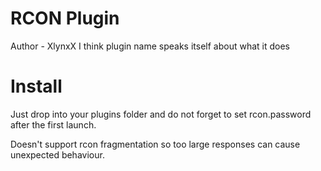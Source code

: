 # RCON Plugin
Author - XlynxX
I think plugin name speaks itself about what it does

# Install
Just drop into your plugins folder and do not forget to set rcon.password after the first launch.

Doesn't support rcon fragmentation so too large responses can cause unexpected behaviour.
